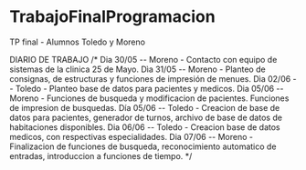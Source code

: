 # TrabajoFinalProgramacion
TP final - Alumnos Toledo y Moreno

DIARIO DE TRABAJO
/*
Dia 30/05 -- Moreno - Contacto con equipo de sistemas de la clinica 25 de Mayo.
Dìa 31/05 -- Moreno - Planteo de consignas, de estructuras y funciones de impresión de menues.
Dìa 02/06 -- Toledo - Planteo base de datos para pacientes y medicos.
Dia 05/06 -- Moreno - Funciones de busqueda y modificacion de pacientes. Funciones de impresion de busquedas.
Día 05/06 -- Toledo - Creacion de base de datos para pacientes, generador de turnos, archivo de base de datos de habitaciones disponibles.
Dia 06/06 -- Toledo - Creacion base de datos medicos, con respectivas especialidades.
Dia 07/06 -- Moreno - Finalizacion de funciones de busqueda, reconocimiento automatico de entradas, introduccion a funciones de tiempo.
*/
